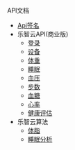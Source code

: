 <div class="sidebar-title "><i class="fa fa-plug"></i>API文档</div>

- [Api签名](/develop-cloud/api/sign)
- 乐智云API(商业版)
   - [登录](/develop-cloud/health/login)
   - [设备](/develop-cloud/health/device)
   - [体重](/develop-cloud/health/weight)
   - [睡眠](/develop-cloud/health/sleep)
   - [血压](/develop-cloud/health/bloodpressure)
   - [步数](/develop-cloud/health/step)
   - [血糖](/develop-cloud/health/bloodsugar)
   - [心率](/develop-cloud/health/heartrate)
   - [健康评估](/develop-cloud/health/estimate)
- 乐智云算法
   - [体脂](/develop-cloud/algorithm/fat)
   - [睡眠分析](/develop-cloud/algorithm/sleep)




